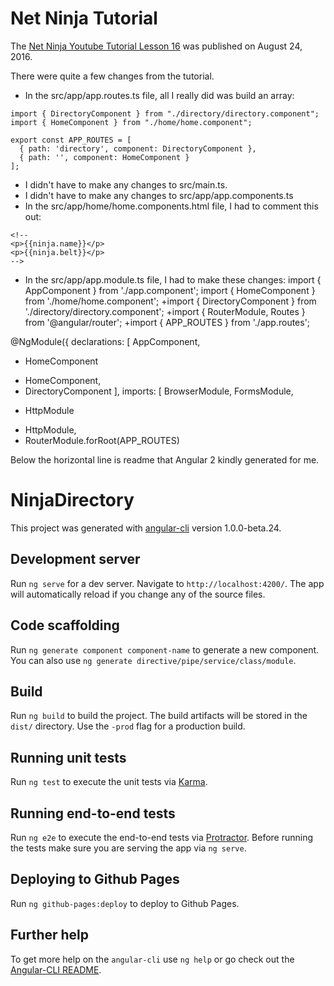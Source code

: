 # Net Ninja Tutorial

The [Net Ninja Youtube Tutorial Lesson 16](https://www.youtube.com/watch?v=patjvNM9Qbc) was published on August 24, 2016.

There were quite a few changes from the tutorial.

* In the src/app/app.routes.ts file, all I really did was build an array:
```
import { DirectoryComponent } from "./directory/directory.component";
import { HomeComponent } from "./home/home.component";

export const APP_ROUTES = [ 
  { path: 'directory', component: DirectoryComponent },
  { path: '', component: HomeComponent }
];
```
* I didn't have to make any changes to src/main.ts.
* I didn't have to make any changes to src/app/app.components.ts
* In the src/app/home/home.components.html file, I had to comment this out:
```
<!--
<p>{{ninja.name}}</p>
<p>{{ninja.belt}}</p>
-->
```
* In the src/app/app.module.ts file, I had to make these changes:
 import { AppComponent } from './app.component';
 import { HomeComponent } from './home/home.component';
+import { DirectoryComponent } from './directory/directory.component';
+import { RouterModule, Routes } from '@angular/router';
+import { APP_ROUTES } from './app.routes';
 
 @NgModule({
   declarations: [
     AppComponent,
-    HomeComponent
+    HomeComponent,
+    DirectoryComponent
   ],
   imports: [
     BrowserModule,
     FormsModule,
-    HttpModule
+    HttpModule,
+    RouterModule.forRoot(APP_ROUTES)


Below the horizontal line is readme that Angular 2 kindly generated for me.
# NinjaDirectory

This project was generated with [angular-cli](https://github.com/angular/angular-cli) version 1.0.0-beta.24.

## Development server
Run `ng serve` for a dev server. Navigate to `http://localhost:4200/`. The app will automatically reload if you change any of the source files.

## Code scaffolding

Run `ng generate component component-name` to generate a new component. You can also use `ng generate directive/pipe/service/class/module`.

## Build

Run `ng build` to build the project. The build artifacts will be stored in the `dist/` directory. Use the `-prod` flag for a production build.

## Running unit tests

Run `ng test` to execute the unit tests via [Karma](https://karma-runner.github.io).

## Running end-to-end tests

Run `ng e2e` to execute the end-to-end tests via [Protractor](http://www.protractortest.org/).
Before running the tests make sure you are serving the app via `ng serve`.

## Deploying to Github Pages

Run `ng github-pages:deploy` to deploy to Github Pages.

## Further help

To get more help on the `angular-cli` use `ng help` or go check out the [Angular-CLI README](https://github.com/angular/angular-cli/blob/master/README.md).
